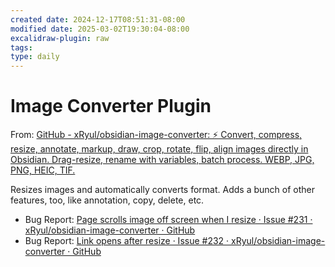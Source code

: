 ```yaml
---
created date: 2024-12-17T08:51:31-08:00
modified date: 2025-03-02T19:30:04-08:00
excalidraw-plugin: raw
tags: 
type: daily
---
```


# Image Converter Plugin
From: [GitHub - xRyul/obsidian-image-converter: ⚡️ Convert, compress, resize, annotate, markup, draw, crop, rotate, flip, align images directly in Obsidian. Drag-resize, rename with variables, batch process. WEBP, JPG, PNG, HEIC, TIF.](https://github.com/xRyul/obsidian-image-converter)

Resizes images and automatically converts format.  Adds a bunch of other features, too, like annotation, copy, delete, etc.

- Bug Report: [Page scrolls image off screen when I resize · Issue #231 · xRyul/obsidian-image-converter · GitHub](https://github.com/xRyul/obsidian-image-converter/issues/231)
- Bug Report: [Link opens after resize · Issue #232 · xRyul/obsidian-image-converter · GitHub](https://github.com/xRyul/obsidian-image-converter/issues/232)

